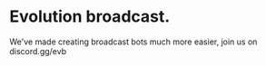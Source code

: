 # Evolution broadcast.
 
We've made creating broadcast bots much more easier, join us on discord.gg/evb

